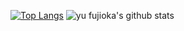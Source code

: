 [![Top Langs](https://github-readme-stats.vercel.app/api/top-langs/?username=fujiokayu)](https://github.com/fujiokayu/github-readme-stats)
![yu fujioka's github stats](https://github-readme-stats.vercel.app/api?username=fujiokayu&count_private=true&show_icons=true)
<!--
**fujiokayu/fujiokayu** is a ✨ _special_ ✨ repository because its `README.md` (this file) appears on your GitHub profile.

Here are some ideas to get you started:

- 🔭 I’m currently working on ...
- 🌱 I’m currently learning ...
- 👯 I’m looking to collaborate on ...
- 🤔 I’m looking for help with ...
- 💬 Ask me about ...
- 📫 How to reach me: ...
- 😄 Pronouns: ...
- ⚡ Fun fact: ...
-->
